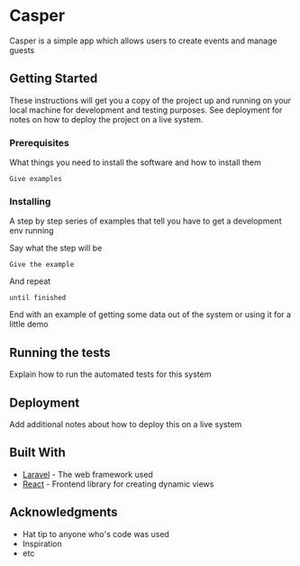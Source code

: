 # Casper

Casper is a simple app which allows users to create events and manage guests

## Getting Started

These instructions will get you a copy of the project up and running on your local
machine for development and testing purposes.
See deployment for notes on how to deploy the project on a live system.

### Prerequisites

What things you need to install the software and how to install them

```
Give examples
```

### Installing

A step by step series of examples that tell you have to get a development env running

Say what the step will be

```
Give the example
```

And repeat

```
until finished
```

End with an example of getting some data out of the system or using it for a little demo

## Running the tests

Explain how to run the automated tests for this system

## Deployment

Add additional notes about how to deploy this on a live system

## Built With

* [Laravel](https://laravel.com/) - The web framework used
* [React](https://reactjs.org/) - Frontend library for creating dynamic views

## Acknowledgments

* Hat tip to anyone who's code was used
* Inspiration
* etc
